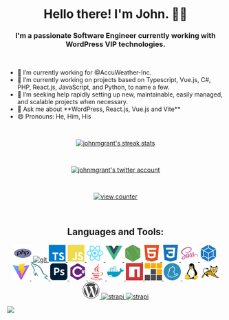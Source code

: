 <h1 align="center">Hello there! I'm John. 👋🏾</h1>

<h3 align="center">I'm a passionate Software Engineer currently working with WordPress VIP technologies.</h3>

<!--
**johnmgrant/johnmgrant** is a ✨ _special_ ✨ repository because its `README.md` (this file) appears on your GitHub profile.

Here are some ideas to get you started:

- 🔭 I’m currently working on ...
- 🌱 I’m currently learning ...
- 👯 I’m looking to collaborate on ...
- 🤔 I’m looking for help with ...
- 💬 Ask me about ...
- 📫 How to reach me: ...
- 😄 Pronouns: ...
- ⚡ Fun fact: ...
-->

<br/>

<ul>
    <li>🔭 I’m currently working for @AccuWeather-Inc.</li>
    <li>🌱 I’m currently working on projects based on Typescript, Vue.js, C#, PHP, React.js, JavaScript, and Python, to name a few.</li>
    <li>🤔 I’m seeking help rapidly setting up new, maintainable, easily managed, and scalable projects when necessary.</li>
    <li>💬 Ask me about **WordPress, React.js, Vue.js and Vite**</li>
    <li>😄 Pronouns: He, Him, His</li>
</ul> 

<br/>

<p align="center">
    <a href="https://git.io/streak-stats">
        <img src="https://github-readme-streak-stats.herokuapp.com?user=johnmgrant&theme=vue-dark&hide_border=true&date_format=j%20M%5B%20Y%5D" alt="johnmgrant's streak stats" />
    </a>
</p>

<br/>

<p align="center">
    <a href="https://twitter.com/jgrant_develops" target="blank">
        <img src="https://img.shields.io/twitter/follow/jgrant_develops?style=social" alt="johnmgrant's twitter account" />
    </a>
</p>

<br/>

<p align="center">
    <a href="https://github.com/antonkomarev/github-profile-views-counter">
        <img src="https://komarev.com/ghpvc/?username=johnmgrant" alt="view counter" />
    </a>
</p>

<br/>

<h2 align="center">Languages and Tools:</h2>
<!-- Dev icons available here: https://github.com/devicons/devicon -->
<p align="center">
  <a href="https://www.php.net" target="_blank">
    <img src="https://raw.githubusercontent.com/devicons/devicon/refs/heads/master/icons/php/php-original.svg" alt="php" width="40" height="40"/>
  </a>
  <a href="https://git-scm.com/" target="_blank">
    <img src="https://www.vectorlogo.zone/logos/git-scm/git-scm-icon.svg" alt="git" width="40" height="40"/>
  </a>
  <a href="https://www.typescriptlang.org/" target="_blank">
    <img src="https://raw.githubusercontent.com/devicons/devicon/refs/heads/master/icons/typescript/typescript-plain.svg" alt="typescript" width="40" height="40"/>
  </a>
  <a href="https://developer.mozilla.org/en-US/docs/Web/JavaScript" target="_blank">
    <img src="https://raw.githubusercontent.com/devicons/devicon/refs/heads/master/icons/javascript/javascript-plain.svg" alt="javascript" width="40" height="40"/>
  </a>
  <a href="https://reactjs.org/" target="_blank">
    <img src="https://raw.githubusercontent.com/devicons/devicon/refs/heads/master/icons/react/react-original.svg" alt="react" width="40" height="40"/>
  </a>
  <a href="https://vuejs.org/" target="_blank">
    <img src="https://raw.githubusercontent.com/devicons/devicon/refs/heads/master/icons/vuejs/vuejs-original.svg" alt="vuejs" width="40" height="40"/>
  </a>
  <a href="https://nodejs.org" target="_blank">
    <img src="https://raw.githubusercontent.com/devicons/devicon/refs/heads/master/icons/nodejs/nodejs-plain.svg" alt="nodejs" width="40" height="40"/>
  </a>
  <a href="https://www.w3.org/html/" target="_blank">
    <img src="https://raw.githubusercontent.com/devicons/devicon/refs/heads/master/icons/html5/html5-plain.svg" alt="html5" width="40" height="40"/>
  </a>
  <a href="https://www.w3schools.com/css/" target="_blank">
    <img src="https://raw.githubusercontent.com/devicons/devicon/refs/heads/master/icons/css3/css3-plain.svg" alt="css3" width="40" height="40"/>
  </a>
  <a href="https://sass-lang.com" target="_blank">
    <img src="https://raw.githubusercontent.com/devicons/devicon/refs/heads/master/icons/sass/sass-original.svg" alt="sass" width="40" height="40"/>
  </a>
  <a href="https://webpack.js.org" target="_blank">
    <img src="https://raw.githubusercontent.com/devicons/devicon/refs/heads/master/icons/webpack/webpack-plain.svg" alt="webpack" width="40" height="40"/>
  </a>
  <a href="https://vite.dev/" target="_blank">
    <img src="https://raw.githubusercontent.com/devicons/devicon/refs/heads/master/icons/vitejs/vitejs-original.svg" alt="vitejs" width="40" height="40"/>
  </a>
  <a href="https://www.mysql.com/" target="_blank">
    <img src="https://github.com/devicons/devicon/raw/refs/heads/master/icons/mysql/mysql-original.svg" alt="mysql" width="40" height="40"/>
  </a>
  <a href="https://www.photoshop.com/en" target="_blank">
    <img src="https://raw.githubusercontent.com/devicons/devicon/refs/heads/master/icons/photoshop/photoshop-plain.svg" alt="photoshop" width="40" height="40"/>
  </a>
  <a href="https://learn.microsoft.com/en-us/dotnet/csharp/tour-of-csharp/" target="_blank">
    <img src="https://raw.githubusercontent.com/devicons/devicon/refs/heads/master/icons/csharp/csharp-plain.svg" alt="csharp" width="40" height="40"/>
  </a>
  <a href="https://dev.java/" target="_blank">
    <img src="https://raw.githubusercontent.com/devicons/devicon/refs/heads/master/icons/java/java-plain.svg" alt="mysql" width="40" height="40"/>
  </a>
  <a href="https://www.docker.com/" target="_blank">
    <img src="https://raw.githubusercontent.com/devicons/devicon/refs/heads/master/icons/docker/docker-plain.svg" alt="docker" width="40" height="40"/>
  </a>
  <a href="https://www.npmjs.com/" target="_blank">
    <img src="https://raw.githubusercontent.com/devicons/devicon/refs/heads/master/icons/npm/npm-original.svg" alt="npm" width="40" height="40"/>
  </a>
  <a href="https://pnpm.io/" target="_blank">
    <img src="https://raw.githubusercontent.com/devicons/devicon/refs/heads/master/icons/pnpm/pnpm-original.svg" alt="pnpm" width="40" height="40"/>
  </a>
  <a href="https://yarnpkg.com/" target="_blank">
    <img src="https://raw.githubusercontent.com/devicons/devicon/refs/heads/master/icons/yarn/yarn-original.svg" alt="yarn" width="40" height="40"/>
  </a
  <a href="https://www.linux.org/" target="_blank">
    <img src="https://raw.githubusercontent.com/devicons/devicon/refs/heads/master/icons/linux/linux-original.svg" alt="linux" width="40" height="40"/>
  </a>
  <a href="https://tomcat.apache.org/" target="_blank">
    <img src="https://raw.githubusercontent.com/devicons/devicon/refs/heads/master/icons/tomcat/tomcat-original.svg" alt="tomcat" width="40" height="40"/>
  </a>
  <a href="https://www.wordpress.com/" target="_blank">
    <img src="https://raw.githubusercontent.com/devicons/devicon/refs/heads/master/icons/wordpress/wordpress-plain.svg" alt="wordpress" width="40" height="40"/>
  </a>
  <a href="https://strapi.io/" target="_blank">
    <img src="https://images.spr.so/cdn-cgi/imagedelivery/j42No7y-dcokJuNgXeA0ig/f154aaf7-96dd-4d9e-8ef6-05259f5a2b31/Strapi-Monogram/w=40,quality=90,fit=scale-down" alt="strapi" width="40" height="40"/>
  </a>
  <a href="https://www.brightspot.com/" target="_blank">
    <img src="https://static.brightspot.com/3a/05/173255ba47a2a6c166cbc59d5916/brightspot-logo.svg" alt="strapi" height="40" width="auto"/>
  </a>
  <!-- @todo: Add other languages & tools... -->
</p>

![](https://hit.yhype.me/github/profile?user_id=10672193)
